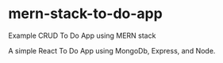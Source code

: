 # mern-stack-to-do-app
Example CRUD To Do App using MERN stack

A simple React To Do App using MongoDb, Express, and Node.
